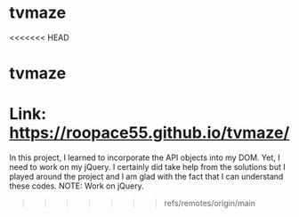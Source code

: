 # tvmaze
<<<<<<< HEAD
# tvmaze
Link: https://roopace55.github.io/tvmaze/
=======
In this project, I learned to incorporate the API objects into my DOM. Yet, I need to work on my jQuery. I certainly did take help from the solutions but I played around the project and I am glad with the fact that I can understand these codes.
NOTE: Work on jQuery.
>>>>>>> refs/remotes/origin/main
